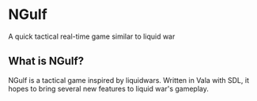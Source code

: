 # NGulf

A quick tactical real-time game similar to liquid war

## What is NGulf?

NGulf is a tactical game inspired by liquidwars. Written in Vala with SDL, it hopes to bring several new features to liquid war's gameplay.
